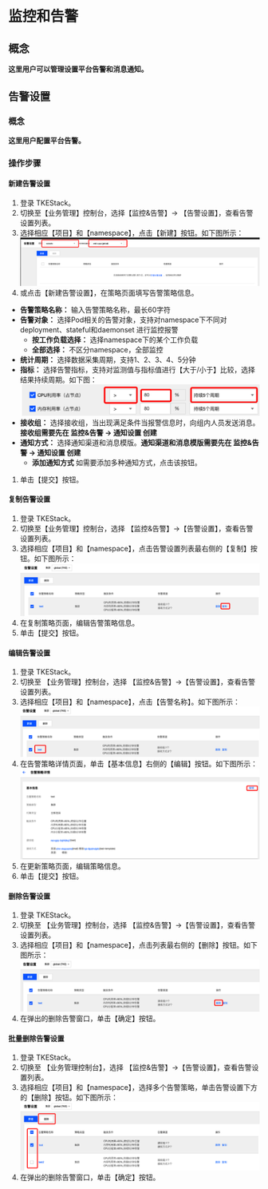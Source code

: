 # 监控和告警
## 概念
**这里用户可以管理设置平台告警和消息通知。**

## 告警设置
### 概念
**这里用户配置平台告警。**

### 操作步骤
#### 新建告警设置
  1. 登录 TKEStack。
  2. 切换至【业务管理】控制台，选择【监控&告警】-> 【告警设置】，查看告警设置列表。
  3. 选择相应【项目】和【namespace】，点击【新建】按钮。如下图所示：
      ![新建告警](../../../../../images/新建告警.png)
  4. 或点击【新建告警设置】，在策略页面填写告警策略信息。
   + **告警策略名称：** 输入告警策略名称，最长60字符
   + **告警对象：**  选择Pod相关的告警对象，支持对namespace下不同对deployment、stateful和daemonset 进行监控报警
     + **按工作负载选择：** 选择namespace下的某个工作负载
     + **全部选择：** 不区分namespace，全部监控
   + **统计周期：** 选择数据采集周期，支持1、2、3、4、5分钟
   + **指标：** 选择告警指标，支持对监测值与指标值进行【大于/小于】比较，选择结果持续周期。如下图：
![指标设置](../../../../../images/指标设置.png)
   + **接收组：** 选择接收组，当出现满足条件当报警信息时，向组内人员发送消息。**接收组需要先在 监控&告警 -> 通知设置 创建**
   + **通知方式：** 选择通知渠道和消息模版。**通知渠道和消息模版需要先在 监控&告警 -> 通知设置 创建**
     + **添加通知方式** 如需要添加多种通知方式，点击该按钮。
  1. 单击【提交】按钮。
#### 复制告警设置
  1. 登录 TKEStack。
  2. 切换至【业务管理】控制台，选择 【监控&告警】->【告警设置】，查看告警设置列表。
  3. 选择相应【项目】和【namespace】，点击告警设置列表最右侧的【复制】按钮。如下图所示：
      ![告警复制按钮](../../../../../images/告警复制按钮.png)  
  4. 在复制策略页面，编辑告警策略信息。
  5. 单击【提交】按钮。
#### 编辑告警设置
  1. 登录 TKEStack。
  2. 切换至 【业务管理】控制台，选择 【监控&告警】->【告警设置】，查看告警设置列表。
  3. 选择相应【项目】和【namespace】，点击【告警名称】。如下图所示：
      ![告警名称](../../../../../images/告警名称.png)
  4. 在告警策略详情页面，单击【基本信息】右侧的【编辑】按钮。如下图所示：
      ![告警编辑](../../../../../images/告警编辑.png)
  5. 在更新策略页面，编辑策略信息。
  6. 单击【提交】按钮。
#### 删除告警设置
  1. 登录 TKEStack。
  2. 切换至 【业务管理】控制台，选择 【监控&告警】->【告警设置】，查看告警设置列表。
  3. 选择相应【项目】和【namespace】，点击列表最右侧的【删除】按钮。如下图所示：
      ![告警删除](../../../../../images/告警删除.png)
  4. 在弹出的删除告警窗口，单击【确定】按钮。
#### 批量删除告警设置
  1. 登录 TKEStack。
  2. 切换至 【业务管理控制台】，选择 【监控&告警】->【告警设置】，查看告警设置列表。
  3. 选择相应【项目】和【namespace】，选择多个告警策略，单击告警设置下方的【删除】按钮。如下图所示：
      ![批量告警删除](../../../../../images/告警批量删除.png)
  4. 在弹出的删除告警窗口，单击【确定】按钮。
